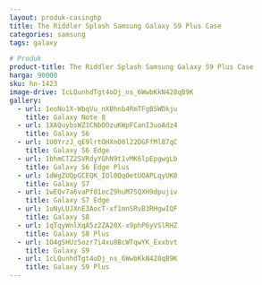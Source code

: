 ```yaml
---
layout: produk-casinghp
title: The Riddler Splash Samsung Galaxy S9 Plus Case
categories: samsung
tags: galaxy

# Produk
product-title: The Riddler Splash Samsung Galaxy S9 Plus Case
harga: 90000
sku: hn-1423
image-drive: 1cLQunhdTgt4oDj_ns_6WwbKkN428qB9K
gallery:
  - url: 1eoNu1X-WbqVu_nXBhnb4RmTFgBSWDkju
    title: Galaxy Note 8
  - url: 1XAQuybsWZ1CNbOOzuKWpFCanI3uoAdz4
    title: Galaxy S6
  - url: 1U0YrzJ_qE9lrtOHXnO0l22DGFfMl87qC
    title: Galaxy S6 Edge
  - url: 1bhmCTZ2SVRdyYGhN9t1vMK6lpEpgwgLb
    title: Galaxy S6 Edge Plus
  - url: 1dWgZUQpGCEQK_IOl0QqOetUOAPLqyUK0
    title: Galaxy S7
  - url: 1wEQv7a6vaPf01ocZ9huM7SQXH9dpujiv
    title: Galaxy S7 Edge
  - url: 1uNyLUJXnE3AocT-xf1mnSRvB3RHgwIQF
    title: Galaxy S8
  - url: 1qTqyWnlXqA5z2ZA20X-x9phP6yVSlRHZ
    title: Galaxy S8 Plus
  - url: 1O4gSHUz5ozr7i4xu8BcWTqwYK_Exxbvt
    title: Galaxy S9
  - url: 1cLQunhdTgt4oDj_ns_6WwbKkN428qB9K
    title: Galaxy S9 Plus
---
```

